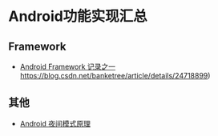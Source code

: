 # Android功能实现汇总

## Framework

- [Android Framework 记录之一](https://blog.csdn.net/banketree/article/details/24718899)https://blog.csdn.net/banketree/article/details/24718899)

## 其他
- [Android 夜间模式原理](https://www.jianshu.com/p/a63180d4d235)
